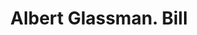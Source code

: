 ---
doi: 10.7916/D8VM5QCH
date_other: '1900'
date_other_textual: 1900-1909
form: printed ephemera
genre:
- Invoices
name:
- Albert Glassman
object_in_context_url: https://biggert.cul.columbia.edu/items/view/ave_biggert_00940
subject_hierarchical_geographic:
- New York, New York, United States
subject_name:
- Albert Glassman
title: Albert Glassman. Bill
sort_title: Albert Glassman. Bill
call_number: ave_biggert_00940
coordinates:
- 40.71277777777778,-74.00583333333333
pid: ave_biggert_00940
identifiers: ave_biggert_00940
canvas_id: ldpd:396209
permalink: "/items/ave_biggert_00940/"
layout: iiif-image-page
---